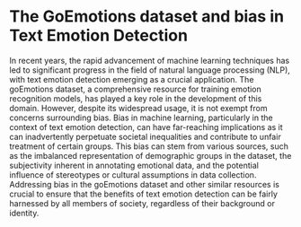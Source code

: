 # The GoEmotions dataset and bias in Text Emotion Detection

In recent years, the rapid advancement of machine learning techniques has led to significant progress in the field of natural language processing (NLP), with text emotion detection emerging as a crucial application. The goEmotions dataset, a comprehensive resource for training emotion recognition models, has played a key role in the development of this domain. However, despite its widespread usage, it is not exempt from concerns surrounding bias. Bias in machine learning, particularly in the context of text emotion detection, can have far-reaching implications as it can inadvertently perpetuate societal inequalities and contribute to unfair treatment of certain groups. This bias can stem from various sources, such as the imbalanced representation of demographic groups in the dataset, the subjectivity inherent in annotating emotional data, and the potential influence of stereotypes or cultural assumptions in data collection. Addressing bias in the goEmotions dataset and other similar resources is crucial to ensure that the benefits of text emotion detection can be fairly harnessed by all members of society, regardless of their background or identity.
